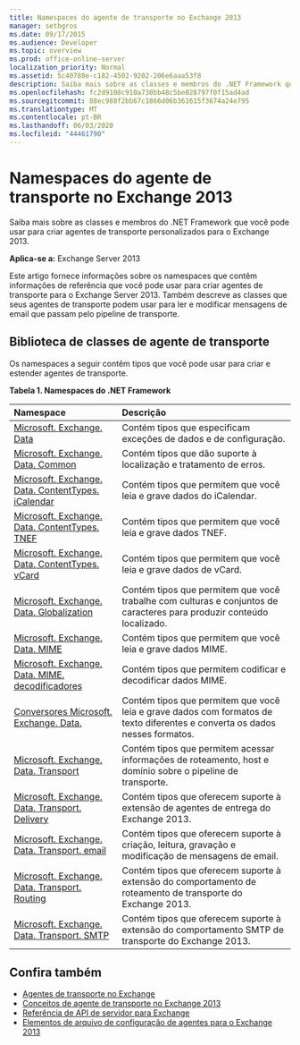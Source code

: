 ```yaml
---
title: Namespaces do agente de transporte no Exchange 2013
manager: sethgros
ms.date: 09/17/2015
ms.audience: Developer
ms.topic: overview
ms.prod: office-online-server
localization_priority: Normal
ms.assetid: 5c40788e-c182-4502-9202-206e6aaa53f8
description: Saiba mais sobre as classes e membros do .NET Framework que você pode usar para criar agentes de transporte personalizados para o Exchange 2013.
ms.openlocfilehash: fc2d9108c910a730bb48c5be028797f0f15ad4ad
ms.sourcegitcommit: 88ec988f2bb67c1866d06b361615f3674a24e795
ms.translationtype: MT
ms.contentlocale: pt-BR
ms.lasthandoff: 06/03/2020
ms.locfileid: "44461790"
---
```

# <a name="transport-agent-namespaces-in-exchange-2013"></a>Namespaces do agente de transporte no Exchange 2013

Saiba mais sobre as classes e membros do .NET Framework que você pode usar para criar agentes de transporte personalizados para o Exchange 2013.
  
**Aplica-se a:** Exchange Server 2013 
  
Este artigo fornece informações sobre os namespaces que contêm informações de referência que você pode usar para criar agentes de transporte para o Exchange Server 2013. Também descreve as classes que seus agentes de transporte podem usar para ler e modificar mensagens de email que passam pelo pipeline de transporte.
  
## <a name="transport-agent-class-library"></a>Biblioteca de classes de agente de transporte

Os namespaces a seguir contêm tipos que você pode usar para criar e estender agentes de transporte.

**Tabela 1. Namespaces do .NET Framework**

|**Namespace**|**Descrição**|
|:-----|:-----|
|[Microsoft. Exchange. Data](https://msdn.microsoft.com/library/Microsoft.Exchange.Data.aspx) <br/> |Contém tipos que especificam exceções de dados e de configuração.  <br/> |
|[Microsoft. Exchange. Data. Common](https://msdn.microsoft.com/library/Microsoft.Exchange.Data.Common.aspx) <br/> |Contém tipos que dão suporte à localização e tratamento de erros.  <br/> |
|[Microsoft. Exchange. Data. ContentTypes. iCalendar](https://msdn.microsoft.com/library/Microsoft.Exchange.Data.ContentTypes.iCalendar.aspx) <br/> |Contém tipos que permitem que você leia e grave dados do iCalendar.  <br/> |
|[Microsoft. Exchange. Data. ContentTypes. TNEF](https://msdn.microsoft.com/library/Microsoft.Exchange.Data.ContentTypes.Tnef.aspx) <br/> |Contém tipos que permitem que você leia e grave dados TNEF.  <br/> |
|[Microsoft. Exchange. Data. ContentTypes. vCard](https://msdn.microsoft.com/library/Microsoft.Exchange.Data.ContentTypes.vCard.aspx) <br/> |Contém tipos que permitem que você leia e grave dados de vCard.  <br/> |
|[Microsoft. Exchange. Data. Globalization](https://msdn.microsoft.com/library/Microsoft.Exchange.Data.Globalization.aspx) <br/> |Contém tipos que permitem que você trabalhe com culturas e conjuntos de caracteres para produzir conteúdo localizado.  <br/> |
|[Microsoft. Exchange. Data. MIME](https://msdn.microsoft.com/library/Microsoft.Exchange.Data.Mime.aspx) <br/> |Contém tipos que permitem que você leia e grave dados MIME.  <br/> |
|[Microsoft. Exchange. Data. MIME. decodificadores](https://msdn.microsoft.com/library/Microsoft.Exchange.Data.Mime.Encoders.aspx) <br/> |Contém tipos que permitem codificar e decodificar dados MIME.  <br/> |
|[Conversores Microsoft. Exchange. Data.](https://msdn.microsoft.com/library/Microsoft.Exchange.Data.TextConverters.aspx) <br/> |Contém tipos que permitem que você leia e grave dados com formatos de texto diferentes e converta os dados nesses formatos.  <br/> |
|[Microsoft. Exchange. Data. Transport](https://msdn.microsoft.com/library/Microsoft.Exchange.Data.Transport.aspx) <br/> |Contém tipos que permitem acessar informações de roteamento, host e domínio sobre o pipeline de transporte.  <br/> |
|[Microsoft. Exchange. Data. Transport. Delivery](https://msdn.microsoft.com/library/Microsoft.Exchange.Data.Transport.Delivery.aspx) <br/> |Contém tipos que oferecem suporte à extensão de agentes de entrega do Exchange 2013.  <br/> |
|[Microsoft. Exchange. Data. Transport. email](https://msdn.microsoft.com/library/Microsoft.Exchange.Data.Transport.Email.aspx) <br/> |Contém tipos que oferecem suporte à criação, leitura, gravação e modificação de mensagens de email.  <br/> |
|[Microsoft. Exchange. Data. Transport. Routing](https://msdn.microsoft.com/library/Microsoft.Exchange.Data.Transport.Routing.aspx) <br/> |Contém tipos que oferecem suporte à extensão do comportamento de roteamento de transporte do Exchange 2013.  <br/> |
|[Microsoft. Exchange. Data. Transport. SMTP](https://msdn.microsoft.com/library/Microsoft.Exchange.Data.Transport.Smtp.aspx) <br/> |Contém tipos que oferecem suporte à extensão do comportamento SMTP de transporte do Exchange 2013.  <br/> |
   
## <a name="see-also"></a>Confira também

- [Agentes de transporte no Exchange](transport-agents-in-exchange-2013.md)   
- [Conceitos de agente de transporte no Exchange 2013](transport-agent-concepts-in-exchange-2013.md) 
- 
  [Referência de API de servidor para Exchange](https://msdn.microsoft.com/library/6eddd052-f59f-45b4-b846-7e53d4d7eb16%28Office.15%29.aspx)
- [Elementos de arquivo de configuração de agentes para o Exchange 2013](agents-configuration-file-elements-for-exchange-2013.md)
    

